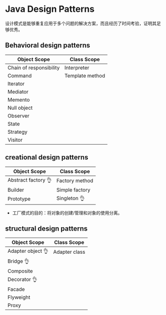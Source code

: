 # Java Design Patterns
设计模式是能够重复应用于多个问题的解决方案，而且经历了时间考验，证明其足够优秀。

## Behavioral design patterns

|Object Scope|Class Scope|
|---|---|
|Chain of responsibility|Interpreter |
|Command|Template method|
|Iterator| |
|Mediator| |
|Memento| |
|Null object| |
|Observer| |
|State| |
|Strategy| |
|Visitor| |

## creational design patterns
|Object Scope|Class Scope|
|---|---|
|Abstract factory 👌|Factory method|
|Builder|Simple factory|
|Prototype|Singleton 👌|

- 工厂模式的目的：将对象的创建/管理和对象的使用分离。

## structural design patterns
|Object Scope|Class Scope|
|---|---|
|Adapter object 👌 |Adapter class |
|Bridge 👌| |
|Composite| |
|Decorator 👌| |
|Facade| |
|Flyweight| |
|Proxy| |

